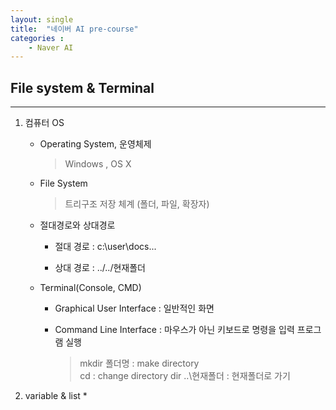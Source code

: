 ```yaml
---
layout: single
title:  "네이버 AI pre-course"
categories : 
    - Naver AI
---
```


## File system & Terminal

---

1. 컴퓨터 OS
    * Operating System, 운영체제
        > Windows , OS X
    
    * File System
        > 트리구조 저장 체계 (폴더, 파일, 확장자)
    
    * 절대경로와 상대경로
        - 절대 경로 : c:\user\docs\...

        - 상대 경로 : ../../현재폴더
    * Terminal(Console, CMD)
        - Graphical User Interface : 일반적인 화면

        - Command Line Interface : 마우스가 아닌 키보드로 명령을 입력 프로그램 실행
            >mkdir 폴더명 : make directory  
            >cd : change directory
            >dir ..\현재폴더 : 현재폴더로 가기

2. variable & list
    * 